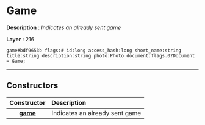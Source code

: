 # Game

**Description** : *Indicates an already sent game*

**Layer** : 216

```tl
game#bdf9653b flags:# id:long access_hash:long short_name:string title:string description:string photo:Photo document:flags.0?Document = Game;
```

---

## Constructors

| Constructor | Description |
| :---: | :--- |
| [**game**](constructor/game) | Indicates an already sent game |